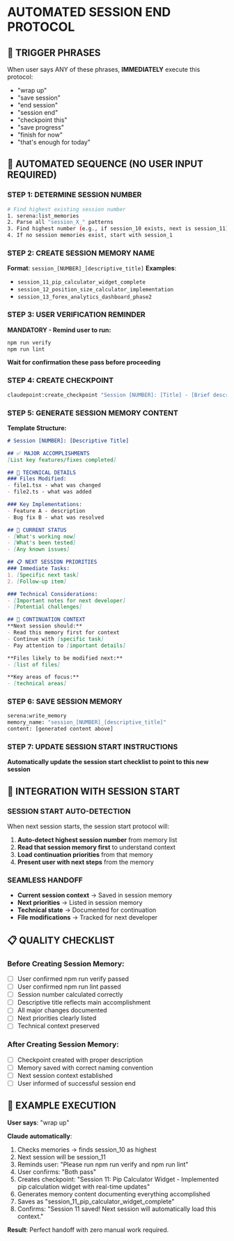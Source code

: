 # AUTOMATED SESSION END PROTOCOL

## 🚨 TRIGGER PHRASES
When user says ANY of these phrases, **IMMEDIATELY** execute this protocol:
- "wrap up"
- "save session" 
- "end session"
- "session end"
- "checkpoint this"
- "save progress"
- "finish for now"
- "that's enough for today"

## 🔄 AUTOMATED SEQUENCE (NO USER INPUT REQUIRED)

### STEP 1: DETERMINE SESSION NUMBER
```bash
# Find highest existing session number
1. serena:list_memories
2. Parse all "session_X_" patterns  
3. Find highest number (e.g., if session_10 exists, next is session_11)
4. If no session memories exist, start with session_1
```

### STEP 2: CREATE SESSION MEMORY NAME
**Format**: `session_[NUMBER]_[descriptive_title]`
**Examples**:
- `session_11_pip_calculator_widget_complete`
- `session_12_position_size_calculator_implementation`
- `session_13_forex_analytics_dashboard_phase2`

### STEP 3: USER VERIFICATION REMINDER
**MANDATORY - Remind user to run:**
```bash
npm run verify
npm run lint
```
**Wait for confirmation these pass before proceeding**

### STEP 4: CREATE CHECKPOINT
```bash
claudepoint:create_checkpoint "Session [NUMBER]: [Title] - [Brief description of what was accomplished]"
```

### STEP 5: GENERATE SESSION MEMORY CONTENT
**Template Structure:**
```markdown
# Session [NUMBER]: [Descriptive Title]

## ✅ MAJOR ACCOMPLISHMENTS
[List key features/fixes completed]

## 🔧 TECHNICAL DETAILS
### Files Modified:
- file1.tsx - what was changed
- file2.ts - what was added

### Key Implementations:
- Feature A - description
- Bug fix B - what was resolved

## 🎯 CURRENT STATUS
- [What's working now]
- [What's been tested]
- [Any known issues]

## 📋 NEXT SESSION PRIORITIES
### Immediate Tasks:
1. [Specific next task]
2. [Follow-up item]

### Technical Considerations:
- [Important notes for next developer]
- [Potential challenges]

## 🔗 CONTINUATION CONTEXT
**Next session should:**
- Read this memory first for context
- Continue with [specific task]
- Pay attention to [important details]

**Files likely to be modified next:**
- [list of files]

**Key areas of focus:**
- [technical areas]
```

### STEP 6: SAVE SESSION MEMORY
```bash
serena:write_memory 
memory_name: "session_[NUMBER]_[descriptive_title]"
content: [generated content above]
```

### STEP 7: UPDATE SESSION START INSTRUCTIONS
**Automatically update the session start checklist to point to this new session**

## 🎯 INTEGRATION WITH SESSION START

### SESSION START AUTO-DETECTION
When next session starts, the session start protocol will:
1. **Auto-detect highest session number** from memory list
2. **Read that session memory first** to understand context
3. **Load continuation priorities** from that memory
4. **Present user with next steps** from the memory

### SEAMLESS HANDOFF
- **Current session context** → Saved in session memory
- **Next priorities** → Listed in session memory  
- **Technical state** → Documented for continuation
- **File modifications** → Tracked for next developer

## 📋 QUALITY CHECKLIST

### Before Creating Session Memory:
- [ ] User confirmed npm run verify passed
- [ ] User confirmed npm run lint passed
- [ ] Session number calculated correctly
- [ ] Descriptive title reflects main accomplishment
- [ ] All major changes documented
- [ ] Next priorities clearly listed
- [ ] Technical context preserved

### After Creating Session Memory:
- [ ] Checkpoint created with proper description
- [ ] Memory saved with correct naming convention
- [ ] Next session context established
- [ ] User informed of successful session end

## 🚀 EXAMPLE EXECUTION

**User says**: "wrap up"

**Claude automatically**:
1. Checks memories → finds session_10 as highest
2. Next session will be session_11
3. Reminds user: "Please run npm run verify and npm run lint"
4. User confirms: "Both pass"
5. Creates checkpoint: "Session 11: Pip Calculator Widget - Implemented pip calculation widget with real-time updates"
6. Generates memory content documenting everything accomplished
7. Saves as "session_11_pip_calculator_widget_complete"
8. Confirms: "Session 11 saved! Next session will automatically load this context."

**Result**: Perfect handoff with zero manual work required.
